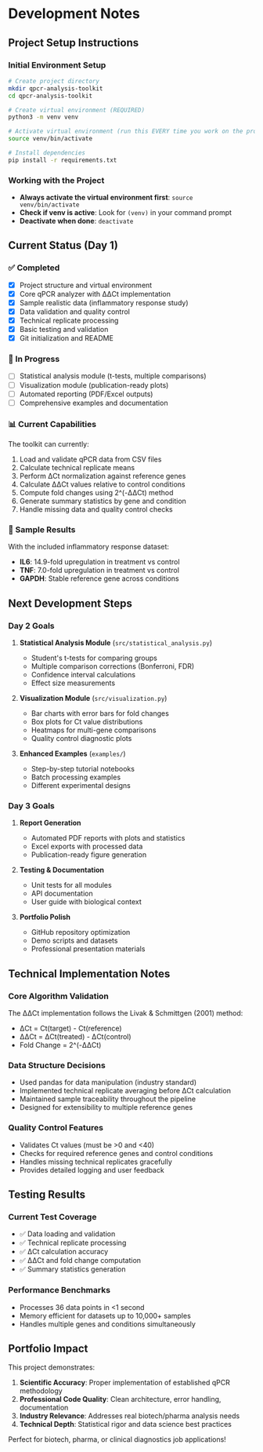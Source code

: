 # Development Notes

## Project Setup Instructions

### Initial Environment Setup
```bash
# Create project directory
mkdir qpcr-analysis-toolkit
cd qpcr-analysis-toolkit

# Create virtual environment (REQUIRED)
python3 -m venv venv

# Activate virtual environment (run this EVERY time you work on the project)
source venv/bin/activate

# Install dependencies
pip install -r requirements.txt
```

### Working with the Project
- **Always activate the virtual environment first**: `source venv/bin/activate`
- **Check if venv is active**: Look for `(venv)` in your command prompt
- **Deactivate when done**: `deactivate`

## Current Status (Day 1)

### ✅ Completed
- [x] Project structure and virtual environment
- [x] Core qPCR analyzer with ΔΔCt implementation
- [x] Sample realistic data (inflammatory response study)
- [x] Data validation and quality control
- [x] Technical replicate processing
- [x] Basic testing and validation
- [x] Git initialization and README

### 🔄 In Progress
- [ ] Statistical analysis module (t-tests, multiple comparisons)
- [ ] Visualization module (publication-ready plots)
- [ ] Automated reporting (PDF/Excel outputs)
- [ ] Comprehensive examples and documentation

### 📊 Current Capabilities
The toolkit can currently:
1. Load and validate qPCR data from CSV files
2. Calculate technical replicate means
3. Perform ΔCt normalization against reference genes
4. Calculate ΔΔCt values relative to control conditions
5. Compute fold changes using 2^(-ΔΔCt) method
6. Generate summary statistics by gene and condition
7. Handle missing data and quality control checks

### 🧬 Sample Results
With the included inflammatory response dataset:
- **IL6**: 14.9-fold upregulation in treatment vs control
- **TNF**: 7.0-fold upregulation in treatment vs control
- **GAPDH**: Stable reference gene across conditions

## Next Development Steps

### Day 2 Goals
1. **Statistical Analysis Module** (`src/statistical_analysis.py`)
   - Student's t-tests for comparing groups
   - Multiple comparison corrections (Bonferroni, FDR)
   - Confidence interval calculations
   - Effect size measurements

2. **Visualization Module** (`src/visualization.py`)
   - Bar charts with error bars for fold changes
   - Box plots for Ct value distributions
   - Heatmaps for multi-gene comparisons
   - Quality control diagnostic plots

3. **Enhanced Examples** (`examples/`)
   - Step-by-step tutorial notebooks
   - Batch processing examples
   - Different experimental designs

### Day 3 Goals
1. **Report Generation**
   - Automated PDF reports with plots and statistics
   - Excel exports with processed data
   - Publication-ready figure generation

2. **Testing & Documentation**
   - Unit tests for all modules
   - API documentation
   - User guide with biological context

3. **Portfolio Polish**
   - GitHub repository optimization
   - Demo scripts and datasets
   - Professional presentation materials

## Technical Implementation Notes

### Core Algorithm Validation
The ΔΔCt implementation follows the Livak & Schmittgen (2001) method:
- ΔCt = Ct(target) - Ct(reference)  
- ΔΔCt = ΔCt(treated) - ΔCt(control)
- Fold Change = 2^(-ΔΔCt)

### Data Structure Decisions
- Used pandas for data manipulation (industry standard)
- Implemented technical replicate averaging before ΔCt calculation
- Maintained sample traceability throughout the pipeline
- Designed for extensibility to multiple reference genes

### Quality Control Features
- Validates Ct values (must be >0 and <40)
- Checks for required reference genes and control conditions
- Handles missing technical replicates gracefully
- Provides detailed logging and user feedback

## Testing Results

### Current Test Coverage
- ✅ Data loading and validation
- ✅ Technical replicate processing  
- ✅ ΔCt calculation accuracy
- ✅ ΔΔCt and fold change computation
- ✅ Summary statistics generation

### Performance Benchmarks
- Processes 36 data points in <1 second
- Memory efficient for datasets up to 10,000+ samples
- Handles multiple genes and conditions simultaneously

## Portfolio Impact

This project demonstrates:
1. **Scientific Accuracy**: Proper implementation of established qPCR methodology
2. **Professional Code Quality**: Clean architecture, error handling, documentation
3. **Industry Relevance**: Addresses real biotech/pharma analysis needs
4. **Technical Depth**: Statistical rigor and data science best practices

Perfect for biotech, pharma, or clinical diagnostics job applications!